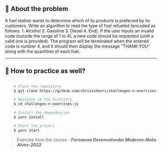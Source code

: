 ## 👀 About the problem

A fuel station wants to determine which of its products is preferred by its customers. Write an algorithm to read the type of fuel refueled (encoded as follows: 1. Alcohol 2. Gasoline 3. Diesel 4. End). If the user inputs an invalid code (outside the range of 1 to 4), a new code should be requested (until a valid one is provided). The program will be terminated when the entered code is number 4, and it should then display the message "THANK YOU" along with the quantities of each fuel.

---

## 📁 How to practice as well?

```bash

    # Clone the repository
    $ git clone https://github.com/chrissshenri/challenges-n-exercises-js.git

    # Navigate to the directory
    $ cd challenges-n-exercises-js

    # Install the dependencies
    $ yarn install

    # Start the project
    $ yarn start

```

> 
> Exercise from the course - ***Formacao Desenvolvedor Moderno-Nelio Alves-2022***

